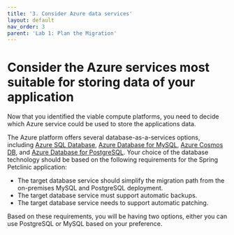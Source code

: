 ```yaml
---
title: '3. Consider Azure data services'
layout: default
nav_order: 3
parent: 'Lab 1: Plan the Migration'
---
```


# Consider the Azure services most suitable for storing data of your application

Now that you identified the viable compute platforms, you need to decide which Azure service could be used to store the applications data.

The Azure platform offers several database-as-a-services options, including [Azure SQL Database](https://docs.microsoft.com/azure/azure-sql/database/sql-database-paas-overview?view=azuresql), [Azure Database for MySQL](https://docs.microsoft.com/azure/mysql/), [Azure Cosmos DB](https://docs.microsoft.com/azure/cosmos-db/introduction), and [Azure Database for PostgreSQL](https://docs.microsoft.com/azure/postgresql/). Your choice of the database technology should be based on the following requirements for the Spring Petclinic application:

* The target database service should simplify the migration path from the on-premises MySQL and PostgreSQL deployment.
* The target database service must support automatic backups.
* The target database service needs to support automatic patching.

Based on these requirements, you will be having two options, either you can use PostgreSQL or MySQL based on your preference.

